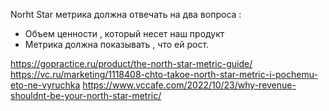 Norht Star метрика должна отвечать на два вопроса : 

- Объем ценности , который несет наш продукт 
- Метрика должна показывать , что ей рост. 


https://gopractice.ru/product/the-north-star-metric-guide/
https://vc.ru/marketing/1118408-chto-takoe-north-star-metric-i-pochemu-eto-ne-vyruchka
https://www.vccafe.com/2022/10/23/why-revenue-shouldnt-be-your-north-star-metric/

